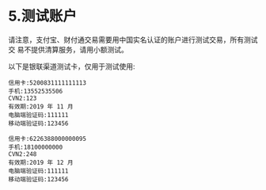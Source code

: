# 5.测试账户

 请注意，支付宝、财付通交易需要用中国实名认证的账户进行测试交易，所有测试交 
易不提供清算服务，请用小额测试。

以下是银联渠道测试卡，仅用于测试使用: 

```
信用卡:5200831111111113 
手机:13552535506
CVN2:123
有效期:2019 年 11 月 
电脑端验证码:111111 
移动端验证码:123456

信用卡:6226388000000095 
手机:18100000000 
CVN2:248
有效期:2019 年 12 月 
电脑端验证码:111111 
移动端验证码:123456 